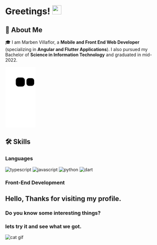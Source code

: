# Greetings! <img src="https://media.giphy.com/media/hvRJCLFzcasrR4ia7z/giphy.gif" width="29px" height="29px">

## 🚀 About Me

🎓 I am Marben Villaflor, a **Mobile and Front End Web Developer** (specializing in **Angular and Flutter Applications**). I also pursued my Bachelor of **Science in Information Technology** and graduated in mid-2022.

![snake svg](https://github.com/marvills/marvills/blob/output/github-contribution-grid-snake.svg)

## 🛠️ Skills

### Languages

![typescript](https://img.shields.io/badge/TypeScript-3178C6?style=for-the-badge&logo=typescript&logoColor=white)
![javascript](https://img.shields.io/badge/JavaScript-323330?style=for-the-badge&logo=javascript&logoColor=F7DF1E)
![python](https://img.shields.io/badge/Python-3776AB?style=for-the-badge&logo=python&logoColor=white)
![dart](https://img.shields.io/badge/Dart-28B6F6?style=for-the-badge&logo=dart&logoColor=white)

### Front-End Development


## Hello, Thanks for visiting my profile.
### Do you know some interesting things?
### lets try it and see what we got. 

<img src="https://media.giphy.com/media/vFKqnCdLPNOKc/giphy.gif" width="200" height="200" alt="cat gif">
